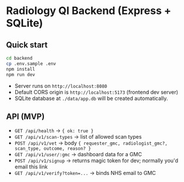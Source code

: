 # Radiology QI Backend (Express + SQLite)

## Quick start
```bash
cd backend
cp .env.sample .env
npm install
npm run dev
```

- Server runs on `http://localhost:8080`
- Default CORS origin is `http://localhost:5173` (frontend dev server)
- SQLite database at `./data/app.db` will be created automatically.

## API (MVP)
- `GET /api/health` → `{ ok: true }`
- `GET /api/v1/scan-types` → list of allowed scan types
- `POST /api/v1/vet` → body `{ requester_gmc, radiologist_gmc?, scan_type, outcome, reason? }`
- `GET /api/v1/user/:gmc` → dashboard data for a GMC
- `POST /api/v1/signup` → returns magic token for dev; normally you'd email this link
- `GET /api/v1/verify?token=...` → binds NHS email to GMC
